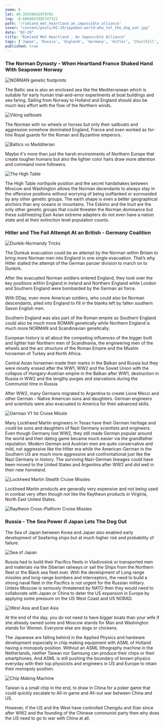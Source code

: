 ```yaml
---
zoom: 6
lat: 49.39550691979702
lng: -0.6069647895747321
path: "/rimland_met_heartland_an_impossible_alliance"
cover: "content/posts/02-29/spykman-world-who_let_the_dog_out.jpg"
date: "02-29"
title: "Rimland Met Heartland - An Impossible Alliance"
tags: ['Japan', 'Russia', 'England', 'Germany', 'Hitler', 'Churchill', 'Spykman World','Nicholas Spykman']  
published: true
---
```

### The Norman Dynasty - When Heartland France Shaked Hand With Seapower Norway
![NORMAN genetic footprints](content/posts/02-29/NORMAN_Homeland.png)

The Baltic sea is also an enclosed sea like the Mediterranean which is suitable for early human trial-and-error experiments at boat buildings and sea faring. Sailing from Norway to Holland and England should also be much less effort with the flow of the Northern winds.  

![Viking sailboats](content/posts/02-29/viking_sail_boats.png)

The Norman with no wheels or horses but only their sailboats and aggression somehow dominated England, France and even worked as for-hire Royal guards for the Roman and Byzantine emperors. 

![Baltics vs Medditerian](content/posts/02-29/Baltic_vs_Mediterrian.png)

Maybe it's more than just the harsh environments of Northern Europe that create tougher humans but also the lighter color hairs draw more attention and command more followers.

![The High Table](content/posts/02-29/the_high_table.png)

The High Table northpole position and the secret handshakes between Moscow and Washington allows the Norman decendants to always stay in the offensive positions without worrying of being outflanked or surrounded by any other genetic groups. The earth shape is even a better geographical anchors than any oceans or mountains. The Eskimo and the Inuit are the only other genetic groups that could threaten the Norman dominance but these subfreezing East Asian extreme adapters do not even have a nation state and at their extinction level population counts. 

### Hitler and The Fail Attempt At an British - Germany Coalition
![Dunkik-Normandy Tricks](content/posts/02-29/Normandy-Dunkirk.png)

The Dunkuk evacuation could be an attempt by the Norman within Britain to bring more Norman men into England in one single evacuation. That’s why Hitler stalled the attempt of the German panzer division to march on to Dunkirk. 

After the evacuated Norman soldiers entered England, they took over the key positions within England in Ireland and Northern England while London and Southern England were bombarded by the German air force.

With DDay, even more American soldiers, who could also be Norman descendants, piled into England to fill in the blanks left by fallen southern Saxon English men. 

Southern England was also part of the Roman empire so Southern England could also be much more ROMAN genetically while Northern England is much more NORMAN and Scandinavian genetically. 

European history is all about the competing influences of the bigger built and lighter hair Northern men of Scandinavia, the engineering men of the wheels and the arc structure of the Roman Empire and the Muslim horsemen of Turkey and North Africa. 

Central Asian horsemen made their marks in the Balkan and Russia but they were mostly erased after the WW1, WW2 and the Soviet Union with the collapse of Hungary-Austrian empire in the Balkan after WW1, destruction in Russia in WW2 and the lengthy purges and starvations during the Communist time in Russia. 

After WW2, many Germans migrated to Argentina to create Lione Mecci and other German - Native American sons and daughters. German engineers and scientists were also evacuated to America for their advanced skills. 

![German V1 1st Cruise Missle](content/posts/02-29/german_v1.png)

Many Lockheed Martin engineers in Texas have their German heritage and could be sons and daughters of Nazi Germany scientists and engineers. Even though Germany lost WW2, they still made German popular around the world and their dating game became much easier via the grandfather reputation. Modern German and Austrian men are quite conservative and mild, not aggressive like the Hilter era while the American-German in the Southern US are much more aggressive and confrontational just like the Nazi Germany in history. The surviving Nazi-German lineages could have been moved to the United States and Argentina after WW2 and did well in their new homeland. 

![Lockheed Martin Stealth Cruise Missles](content/posts/02-29/not_verygood_cruise_missile.png)

Lockheed Martin products are generally very expensive and not being used in combat very often though not like the Raytheon products in Virginia, North East United States.  

![Raytheon Cross-Platform Cruise Missles](content/posts/02-29/lockheed_tomahawk.png)

### Russia - The Sea Power if Japan Lets The Dog Out
The Sea of Japan between Korea and Japan also enabled early development of Seafaring ships but at much higher risk and probability of failure. 

![Sea of Japan](content/posts/02-29/sea_of_japan.png)

Russia had to build their Pacifics fleets in Vladivostok or transported men and materials via the Siberian railways or sail the Ships from the Northern fleet or the Black sea fleet over. With the development of Long range missiles and long-range bombers and interceptors, the need to build a strong naval fleet in the Pacifics is not urgent for the Russian military. Unless Moscow is seriously threatened by NATO then they would need to collaborate with Japan or China to deter the US expansion in Europe by applying some pressure on the US West Coast and US NORAD.

![West Asia and East Asia](content/posts/02-29/the_no_man_land.png)

At the end of the day, you do not need to have bigger boats than your wife if she already owned some and Moscow stands for Man and Washington stands for Women. Everyone else are dogs or chickens. 

The Japanese are falling behind in the Applied Physics and hardware development especially in chip making equipment with ASML of Holland having a monopoly position. Without an ASML lithography machine in the Netherlands, neither Taiwan nor Samsung can produce their chips or their smartphones. And ASML is still pushing the boundary of known physics everyday with their top physicists and engineers in US and Europe to retain their monopoly position. 

![Chip Making Machine](content/posts/02-29/ASML_Deep_Ultraviolet_Lithography.png)

Taiwan is a small chip in the end, to draw in China for a poker game that could quickly escalate to All-in game and All-out war between China and US.

However, if the US and the West have controlled Chengdu and Xian since after WW2 and the founding of the Chinese communist party then why does the US need to go to war with China at all.
